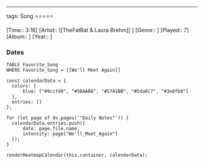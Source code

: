 ---
tags: Song ⭐⭐⭐⭐⭐ 

[Time:: 3:16]
[Artist:: [[TheFatRat & Laura Brehm]] ]
[Genre:: ]
[Played:: 7]
[Album:: ]
[Year:: ]
### Dates
````dataview
TABLE Favorite_Song
WHERE Favorite_Song = [[We'll Meet Again]]
````
  ```dataviewjs
const calendarData = { 
	colors: { 
		blue: ["#9ccfd8", "#5BAAB8", "#57A1BB", "#5da8c7", "#3e8fb0"] 
	}, 
	entries: [] 
}; 

for (let page of dv.pages('"Daily Notes"')) { 
	calendarData.entries.push({ 
		date: page.file.name, 
		intensity: page["We'll_Meet_Again"]
	}); 
} 

renderHeatmapCalendar(this.container, calendarData);
```
